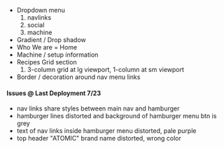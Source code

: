 - Dropdown menu
  1. navlinks
  2. social
  3. machine
- Gradient / Drop shadow
- Who We are = Home
- Machine / setup information
- Recipes Grid section
   1. 3-column grid at lg viewport, 1-column at sm viewport
- Border / decoration around nav menu links


#### Issues @ Last Deployment 7/23
- nav links share styles between main nav and hamburger
- hamburger lines distorted and background of hamburger menu btn is grey
- text of nav links inside hamburger menu distorted, pale purple
- top header "ATOMIC" brand name distorted, wrong color